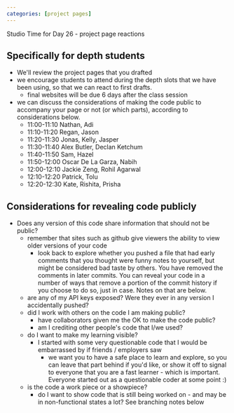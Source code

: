 ```yaml
---
categories: [project pages]
---
```


Studio Time for Day 26 - project page reactions


## Specifically for depth students
  * We'll review the project pages that you drafted
  * we encourage students to attend during the depth slots that we have been using, so that we can react to first drafts.
    * final websites will be due 6 days after the class session
  * we can discuss the considerations of making the code public to accompany your page or not (or which parts), according to considerations below.
    * 11:00-11:10 Nathan, Adi
    * 11:10-11:20 Regan, Jason
    * 11:20-11:30 Jonas, Kelly, Jasper
    * 11:30-11:40 Alex Butler, Declan Ketchum
    * 11:40-11:50 Sam, Hazel
    * 11:50-12:00 Oscar De La Garza, Nabih
    * 12:00-12:10 Jackie Zeng, Rohil Agarwal
    * 12:10-12:20 Patrick, Tolu
    * 12:20-12:30 Kate, Rishita, Prisha


## Considerations for revealing code publicly
 * Does any version of this code share information that should not be public?
   * remember that sites such as github give viewers the ability to view older versions of your code
     * look back to explore whether you pushed a file that had early comments that you thought were funny notes to yourself, but might be considered bad taste by others. You have removed the comments in later commits. You can reveal your code in a number of ways that remove a portion of the commit history if you choose to do so, just in case. Notes on that are below.
   * are any of my API keys exposed? Were they ever in any version I accidentally pushed?
   * did I work with others on the code I am making public?
     * have collaborators given me the OK to make the code public?
     * am I crediting other people's code that I/we used?
   * do I want to make my learning visible?
     * I started with some very questionable code that I would be embarrassed by if friends / employers saw
       * we want you to have a safe place to learn and explore, so you can leave that part behind if you'd like, or show it off to signal to everyone that you are a fast learner - which is important. Everyone started out as a questionable coder at some point :)
   * is the code a work piece or a showpiece?
     * do I want to show code that is still being worked on - and may be in non-functional states a lot? See branching notes below
